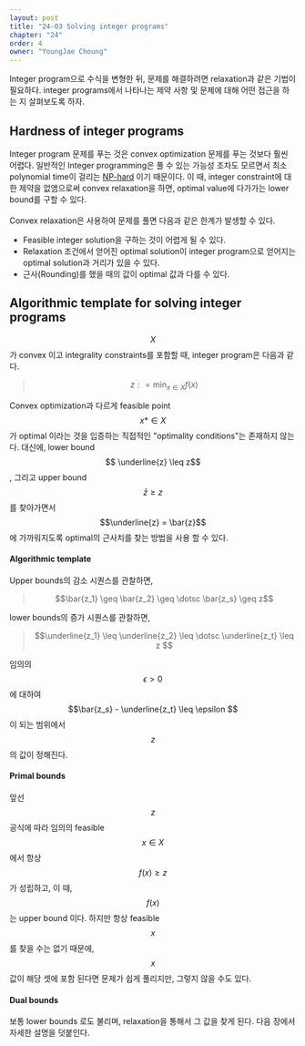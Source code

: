 ```yaml
---
layout: post
title: "24-03 Solving integer programs"
chapter: "24"
order: 4
owner: "YoungJae Choung"
---
```


Integer program으로 수식을 변형한 뒤, 문제를 해결하려면 relaxation과 같은 기법이 필요하다. integer programs에서 나타나는 제약 사항 및 문제에 대해 어떤 접근을 하는 지 살펴보도록 하자.

## Hardness of integer programs
Integer program 문제를 푸는 것은 convex optimization 문제를 푸는 것보다 훨씬 어렵다. 일반적인 Integer programming은 풀 수 있는 가능성 조차도 모르면서 최소 polynomial time이 걸리는 [NP-hard](https://en.wikipedia.org/wiki/NP-hardness) 이기 때문이다. 이 때, integer constraint에 대한 제약을 없앰으로써 convex relaxation을 하면, optimal value에 다가가는 lower bound를 구할 수 있다.<br><br>
Convex relaxation은 사용하여 문제를 풀면 다음과 같은 한계가 발생할 수 있다.


 * Feasible integer solution을 구하는 것이 어렵게 될 수 있다.
 * Relaxation 조건에서 얻어진 optimal solution이 integer program으로 얻어지는 optimal solution과 거리가 있을 수 있다.
 * 근사(Rounding)를 했을 때의 값이 optimal 값과 다를 수 있다.


## Algorithmic template for solving integer programs
$$X$$가 convex 이고 integrality constraints를 포함할 때, integer program은 다음과 같다.

> $$ z : = \min_{x \in X} f(x) $$

Convex optimization과 다르게 feasible point $$x* \in X$$가 optimal 이라는 것을 입증하는 직접적인 "optimality conditions"는 존재하지 않는다. 대신에, lower bound $$ \underline{z} \leq z$$, 그리고 upper bound $$ \bar{z} \geq z$$ 를 찾아가면서 $$\underline{z} = \bar{z}$$ 에 가까워지도록 optimal의 근사치를 찾는 방법을 사용 할 수 있다.

#### Algorithmic template
Upper bounds의 감소 시퀀스를 관찰하면,
> $$\bar{z_1} \geq \bar{z_2} \geq \dotsc \bar{z_s} \geq z$$

lower bounds의 증가 시퀀스를 관찰하면,
> $$\underline{z_1} \leq \underline{z_2} \leq \dotsc \underline{z_t} \leq z $$

임의의 $$\epsilon > 0$$에 대하여 $$\bar{z_s} - \underline{z_t} \leq \epsilon $$ 이 되는 범위에서 $$z$$의 값이 정해진다.

#### Primal bounds
앞선 $$z$$ 공식에 따라 임의의 feasible $$x \in X$$에서 항상 $$f(x) \geq z$$가 성립하고, 이 때, $$f(x)$$는 upper bound 이다. 하지만 항상 feasible $$x$$를 찾을 수는 없기 때문에, $$x$$값이 해당 셋에 포함 된다면 문제가 쉽게 풀리지만, 그렇지 않을 수도 있다.


#### Dual bounds
보통 lower bounds 로도 불리며, relaxation을 통해서 그 값을 찾게 된다. 다음 장에서 자세한 설명을 덧붙인다.
